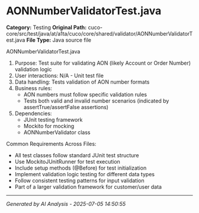 # AONNumberValidatorTest.java

**Category:** Testing
**Original Path:** cuco-core/src/test/java/at/a1ta/cuco/core/shared/validator/AONNumberValidatorTest.java
**File Type:** Java source file

AONNumberValidatorTest.java
1. Purpose: Test suite for validating AON (likely Account or Order Number) validation logic
2. User interactions: N/A - Unit test file
3. Data handling: Tests validation of AON number formats
4. Business rules:
   - AON numbers must follow specific validation rules
   - Tests both valid and invalid number scenarios (indicated by assertTrue/assertFalse assertions)
5. Dependencies:
   - JUnit testing framework
   - Mockito for mocking
   - AONNumberValidator class

Common Requirements Across Files:
- All test classes follow standard JUnit test structure
- Use MockitoJUnitRunner for test execution
- Include setup methods (@Before) for test initialization
- Implement validation logic testing for different data types
- Follow consistent testing patterns for input validation
- Part of a larger validation framework for customer/user data

---
*Generated by AI Analysis - 2025-07-05 14:50:55*
